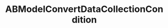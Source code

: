 ---
title: ABModelConvertDataCollectionCondition
layout: module
mod: 'module:ABModelConvertDataCollectionCondition'
category: api-policies
---